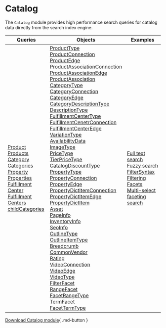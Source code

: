# Catalog

The `Catalog` module provides high performance search queries for catalog data directly from the search index engine.

| Queries                                                             	| Objects                                        	| Examples                                                                    	|
|--------------------------------------------------------------------	|-------------------------------------------------	|----------------------------------------------------------------------------	|
| [Product](queries/product.md)<br> [Products](queries/products.md)<br> [Category](queries/category.md)<br> [Categories](queries/categories.md)<br> [Property](queries/property.md)<br> [Properties](queries/properties.md)<br> [Fulfillment Center](queries/fulfillment-center.md)<br> [Fulfillment Centers](queries/fulfillment-centers.md)<br> [childCategories](queries/child-categories.md)<br> 	| [ProductType](objects/ProductType.md)<br> [ProductConnection](objects/ProductConnection/ProductConnection.md)<br> [ProductEdge](objects/ProductConnection/ProductEdge.md)<br> [ProductAssociationConnection](objects/ProductAssociation/ProductAssociationConnection.md)<br> [ProductAssociationEdge](objects/ProductAssociation/ProductAssociationEdge.md)<br> [ProductAssociation](objects/ProductAssociation/ProductAssociation.md)<br> [CategoryType](objects/CategoryType.md)<br> [CategoryConnection](objects/category/CategoryConnection.md)<br> [CategoryEdge](objects/category/CategoryEdge.md)<br> [CategoryDescriptionType](objects/category/CategoryDescriptionType.md)<br> [DescriptionType](objects/DescriptionType.md)<br> [FulfillmentCenterType](objects/FulfillmentCenterType.md)<br> [FulfillmentCenetrConnection](objects/FulfillmentCenterConnection.md)<br> [FulfillmentCenterEdge](objects/FulfillmentCenterEdge.md)<br> [VariationType](objects/VariationType.md)<br> [AvailabilityData](objects/AvailabilityData.md)<br> [ImageType](objects/ImageType.md)<br> [PriceType](objects/Price/PriceType.md)<br> [TierPriceType](/objects/Price/TierPriceType.md)<br> [CatalogDiscountType](objects/price/CatalogDiscountType.md)<br> [PropertyType](/objects/Property/Property.md)<br> [PropertyConnection](objects/Property/PropertyConnection.md)<br> [PropertyEdge](objects/Property/PropertyEdge.md)<br> [PropertyDictItemConnection](objects/Property/PropertyDictItemConnection.md)<br> [PropertyDictItemEdge](/objects/Property/PropertyDictItemEdge.md)<br> [PropertyDictItem](objects/Property/PropertyDictItem.md)<br> [Asset](objects/Asset.md)<br> [PageInfo](objects/PageInfo.md)<br> [InventoryInfo](objects/InventoryInfo.md)<br> [SeoInfo](objects/SeoInfo.md)<br> [OutlineType](/objects/OutlineType.md)<br> [OutlineItemType](objects/OutlineItemType.md)<br> [Breadcrumb](/objects/Breadcrumb.md)<br> [CommonVendor](objects/CommonVendor/Commonvendor.md)<br> [Rating](objects/CommonVendor/Rating.md)<br> [VideoConnection](objects/VideoConnection/VideoConnection.md)<br> [VideoEdge](/objects/VideoConnection/VideoEdge.md)<br> [VideoType](objects/VideoConnection/VideoType.md)<br> [FilterFacet](objects/Facets/FilterFacet.md)<br> [RangeFacet](objects/Facets/RangeFacet.md)<br> [FacetRangeType](objects/Facets/FacetRangeType.md)<br> [TermFacet](objects/Facets/TermFacet.md)<br> [FacetTermType](objects/Facets/facetTermType.md)<br>	| [Full text search](examples/full-text-search.md)<br> [Fuzzy search](examples/fuzzy-search.md)<br> [FilterSyntax](examples/filter-syntax.md)<br> [Filtering](examples/filtering.md)</br> [Facets](examples/facets.md)<br> [Multi-select faceting search](examples/multi-select-faceting-search.md)<br> 	|


[Download Catalog module](https://github.com/VirtoCommerce/vc-module-catalog/releases){ .md-button }
